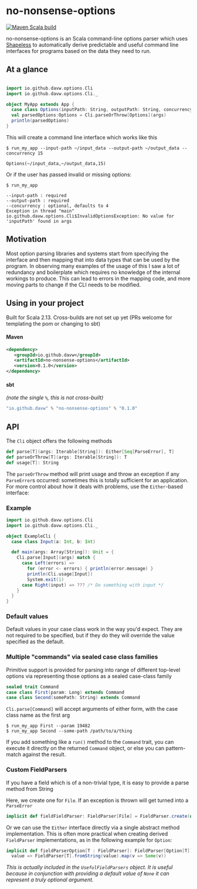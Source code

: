# no-nonsense-options
[![Maven Scala build](https://github.com/davw/no-nonsense-options/workflows/Maven%20Scala%20build/badge.svg)](https://github.com/DavW/no-nonsense-options/actions?query=workflow%3A"Maven+Scala+build")

no-nonsense-options is an Scala command-line options parser which uses [Shapeless](https://github.com/milessabin/shapeless) to
automatically derive predictable and useful command line interfaces for programs based on the data they need to run.

## At a glance

```scala

import io.github.davw.options.Cli
import io.github.davw.options.Cli._

object MyApp extends App {
  case class Options(inputPath: String, outputPath: String, concurrency: Int = 4)
  val parsedOptions:Options = Cli.parseOrThrow[Options](args)
  println(parsedOptions)
}

```
This will create a command line interface which works like this

```
$ run_my_app --input-path ~/input_data --output-path ~/output_data --concurrency 15

Options(~/input_data,~/output_data,15)
```

Or if the user has passed invalid or missing options:

```
$ run_my_app

--input-path : required
--output-path : required
--concurrency : optional, defaults to 4
Exception in thread "main" io.github.davw.options.Cli$InvalidOptionsException: No value for  'inputPath' found in args

```

## Motivation

Most option parsing libraries and systems start from specifying the interface and then mapping that into data types that
can be used by the program. In observing many examples of the usage of this I saw a lot of redundancy and boilerplate
which requires no knowledge of the internal workings to produce. This can lead to errors in the mapping code, and
more moving parts to change if the CLI needs to be modified.

## Using in your project

Built for Scala 2.13. Cross-builds are not set up yet (PRs welcome for templating the pom or changing to sbt)

#### Maven
```xml
<dependency>
   <groupId>io.github.davw</groupId>
   <artifactId>no-nonsense-options</artifactId>
   <version>0.1.0</version>
</dependency>
```

#### sbt
*(note the single `%`, this is not cross-built)*
```scala
"io.github.davw" % "no-nonsense-options" % "0.1.0"
```

## API

The `Cli` object offers the following methods

```scala
def parse[T](args: Iterable[String]): Either[Seq[ParseError], T]
def parseOrThrow[T](args: Iterable[String]): T
def usage[T]: String
```
The `parseOrThrow` method will print usage and throw an exception if any `ParseError`s occurred: sometimes this is
totally sufficient for an application. For more control about how it deals with problems, use the `Either`-based 
interface:

### Example
```scala
import io.github.davw.options.Cli
import io.github.davw.options.Cli._

object ExampleCli {
  case class Input(a: Int, b: Int)

  def main(args: Array[String]): Unit = {
    Cli.parse[Input](args) match {
      case Left(errors) =>
        for (error <- errors) { println(error.message) }
        println(Cli.usage[Input])
        System.exit(1)
      case Right(input) => ??? /* Do something with input */
    }
  }
}
```

### Default values
Default values in your case class work in the way you'd expect. They are not required to be specified, but if they do
they will override the value specified as the default.

### Multiple "commands" via sealed case class families

Primitive support is provided for parsing into range of different top-level options via representing those options as a
sealed case-class family
```scala
sealed trait Command
case class First(param: Long) extends Command
case class Second(somePath: String) extends Command
```
`Cli.parse[Command]` will accept arguments of either form, with the case class name as the first arg
```
$ run_my_app First --param 19482
$ run_my_app Second --some-path /path/to/a/thing
```
If you add something like a `run()` method to the `Command` trait, you can execute it directly on the returned `Command`
object, or else you can pattern-match against the result.

### Custom FieldParsers

If you have a field which is of a non-trivial type, it is easy to provide a parse method from String

Here, we create one for `File`. If an exception is thrown will get turned into a `ParseError`
```scala
implicit def fieldFieldParser: FieldParser[File] = FieldParser.create(new File(_))
```

Or we can use the `Either` interface directly via a single abstract method implementation.
This is often more practical when creating derived `FieldParser` implementations, as in the following example for
`Option`: 

```scala
implicit def fieldParserOption[T : FieldParser]: FieldParser[Option[T]] =
  value => FieldParser[T].fromString(value).map(v => Some(v))
```
*This is actually included in the `UsefulFieldParsers` object. It is useful because in conjunction with providing a
default value of `None` it can represent a truly optional argument.*


